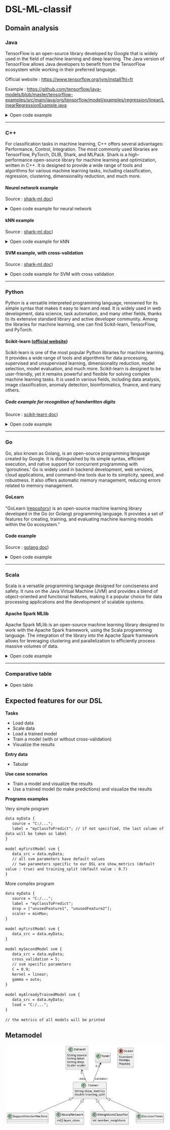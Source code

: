 # DSL-ML-classif

## Domain analysis

### Java

TensorFlow is an open-source library developed by Google that is widely used in the field of machine learning and deep learning. The Java version of TensorFlow allows Java developers to benefit from the TensorFlow ecosystem while working in their preferred language.

Official website : https://www.tensorflow.org/jvm/install?hl=fr 

Example : https://github.com/tensorflow/java-models/blob/master/tensorflow-examples/src/main/java/org/tensorflow/model/examples/regression/linear/LinearRegressionExample.java
<details>
<summary>Open code example</summary>

```java
package org.tensorflow.model.examples.regression.linear;

import java.util.List;
import java.util.Random;
import org.tensorflow.Graph;
import org.tensorflow.Session;
import org.tensorflow.framework.optimizers.GradientDescent;
import org.tensorflow.framework.optimizers.Optimizer;
import org.tensorflow.ndarray.Shape;
import org.tensorflow.op.Op;
import org.tensorflow.op.Ops;
import org.tensorflow.op.core.Placeholder;
import org.tensorflow.op.core.Variable;
import org.tensorflow.op.math.Add;
import org.tensorflow.op.math.Div;
import org.tensorflow.op.math.Mul;
import org.tensorflow.op.math.Pow;
import org.tensorflow.types.TFloat32;

/**
 * In this example TensorFlow finds the weight and bias of the linear regression during 1 epoch,
 * training on observations one by one.
 * <p>
 * Also, the weight and bias are extracted and printed.
 */
public class LinearRegressionExample {
    /**
     * Amount of data points.
     */
    private static final int N = 10;

    /**
     * This value is used to fill the Y placeholder in prediction.
     */
    public static final float LEARNING_RATE = 0.1f;
    public static final String WEIGHT_VARIABLE_NAME = "weight";
    public static final String BIAS_VARIABLE_NAME = "bias";

    public static void main(String[] args) {
        // Prepare the data
        float[] xValues = {1f, 2f, 3f, 4f, 5f, 6f, 7f, 8f, 9f, 10f};
        float[] yValues = new float[N];

        Random rnd = new Random(42);

        for (int i = 0; i < yValues.length; i++) {
            yValues[i] = (float) (10 * xValues[i] + 2 + 0.1 * (rnd.nextDouble() - 0.5));
        }

        try (Graph graph = new Graph()) {
            Ops tf = Ops.create(graph);

            // Define placeholders
            Placeholder<TFloat32> xData = tf.placeholder(TFloat32.class, Placeholder.shape(Shape.scalar()));
            Placeholder<TFloat32> yData = tf.placeholder(TFloat32.class, Placeholder.shape(Shape.scalar()));

            // Define variables
            Variable<TFloat32> weight = tf.withName(WEIGHT_VARIABLE_NAME).variable(tf.constant(1f));
            Variable<TFloat32> bias = tf.withName(BIAS_VARIABLE_NAME).variable(tf.constant(1f));

            // Define the model function weight*x + bias
            Mul<TFloat32> mul = tf.math.mul(xData, weight);
            Add<TFloat32> yPredicted = tf.math.add(mul, bias);

            // Define loss function MSE
            Pow<TFloat32> sum = tf.math.pow(tf.math.sub(yPredicted, yData), tf.constant(2f));
            Div<TFloat32> mse = tf.math.div(sum, tf.constant(2f * N));

            // Back-propagate gradients to variables for training
            Optimizer optimizer = new GradientDescent(graph, LEARNING_RATE);
            Op minimize = optimizer.minimize(mse);

            try (Session session = new Session(graph)) {

                // Train the model on data
                for (int i = 0; i < xValues.length; i++) {
                    float y = yValues[i];
                    float x = xValues[i];

                    try (TFloat32 xTensor = TFloat32.scalarOf(x);
                         TFloat32 yTensor = TFloat32.scalarOf(y)) {

                        session.runner()
                                .addTarget(minimize)
                                .feed(xData.asOutput(), xTensor)
                                .feed(yData.asOutput(), yTensor)
                                .run();

                        System.out.println("Training phase");
                        System.out.println("x is " + x + " y is " + y);
                    }
                }

                // Extract linear regression model weight and bias values
                List<?> tensorList = session.runner()
                        .fetch(WEIGHT_VARIABLE_NAME)
                        .fetch(BIAS_VARIABLE_NAME)
                        .run();

                try (TFloat32 weightValue = (TFloat32)tensorList.get(0);
                     TFloat32 biasValue = (TFloat32)tensorList.get(1)) {

                    System.out.println("Weight is " + weightValue.getFloat());
                    System.out.println("Bias is " + biasValue.getFloat());
                }

                // Let's predict y for x = 10f
                float x = 10f;
                float predictedY = 0f;

                try (TFloat32 xTensor = TFloat32.scalarOf(x);
                     TFloat32 yTensor = TFloat32.scalarOf(predictedY);
                     TFloat32 yPredictedTensor = (TFloat32)session.runner()
                             .feed(xData.asOutput(), xTensor)
                             .feed(yData.asOutput(), yTensor)
                             .fetch(yPredicted)
                             .run().get(0)) {

                    predictedY = yPredictedTensor.getFloat();

                    System.out.println("Predicted value: " + predictedY);
                }
            }
        }
    }
}
```
</details>

---

### C++

For classification tasks in machine learning, C++ offers several advantages: Performance, Control, Integration. The most commonly used libraries are TensorFlow, PyTorch, DLIB, Shark, and MLPack. Shark is a high-performance open-source library for machine learning and optimization, written in C++. It is designed to provide a wide range of tools and algorithms for various machine learning tasks, including classification, regression, clustering, dimensionality reduction, and much more.

#### Neurol network example
Source : [shark-ml doc](http://image.diku.dk/shark/doxygen_pages/html/_f_f_n_n_basic_tutorial_8cpp_source.html ))
<details>
	<summary>Open code example for neural network</summary>

```cpp

#include <shark/Models/LinearModel.h>//single dense layer
#include <shark/Models/ConcatenatedModel.h>//for stacking layers, provides operator>>
//training the  model
#include <shark/ObjectiveFunctions/ErrorFunction.h>//error function, allows for minibatch training
#include <shark/ObjectiveFunctions/Loss/CrossEntropy.h> // loss used for supervised training
#include <shark/ObjectiveFunctions/Loss/ZeroOneLoss.h> // loss used for evaluation of performance
#include <shark/Algorithms/GradientDescent/Adam.h> //optimizer: simple gradient descent.
#include <shark/Data/SparseData.h> //loading the dataset
using namespace shark;

std::size_t batchSize = 256;
LabeledData<RealVector,unsigned int> data;
importSparseData( data, argv[1], 0, batchSize );
data.shuffle(); //shuffle data randomly
auto test = splitAtElement(data, 70 * data.numberOfElements() / 100);//split a test set
std::size_t numClasses = numberOfClasses(data);
std::size_t inputDim = inputDimension(data);

//We use a dense linear model with rectifier activations
typedef LinearModel<RealVector, RectifierNeuron> DenseLayer;

//build the network
DenseLayer layer1(inputDim,hidden1, true);
DenseLayer layer2(hidden1,hidden2, true);
LinearModel<RealVector> output(hidden2,numClasses, true);
auto network = layer1 >> layer2 >> output;

//create the supervised problem.
CrossEntropy<unsigned int, RealVector> loss;
ErrorFunction<> error(data, &network, &loss, true);//enable minibatch training

//optimize the model
std::cout<<"training network"<<std::endl;
initRandomNormal(network,0.001);
Adam<> optimizer;
error.init();
optimizer.init(error);
for(std::size_t i = 0; i != iterations; ++i){
        optimizer.step(error);
        std::cout<<i<<" "<<optimizer.solution().value<<std::endl;
}
network.setParameterVector(optimizer.solution().point);
```
</details>

#### kNN example
Source : [shark-ml doc](http://image.diku.dk/shark/doxygen_pages/html/_k_n_n_tutorial_8cpp_source.html ))

<details>
	<summary>Open code example for kNN</summary>

```cpp

 #include <shark/Data/Csv.h>
 #include <shark/Models/NearestNeighborModel.h>
 #include <shark/Algorithms/NearestNeighbors/TreeNearestNeighbors.h>
 #include <shark/Models/Trees/KDTree.h>
 #include <shark/ObjectiveFunctions/Loss/ZeroOneLoss.h>
 #include <shark/Data/DataView.h>
 #include <iostream>
 
 using namespace shark;
 using namespace std;
 
 int main(int argc, char **argv) {
  if(argc < 2) {
  cerr << "usage: " << argv[0] << " (filename)" << endl;
  exit(EXIT_FAILURE);
  }
  // read data
  ClassificationDataset data;
  try {
  importCSV(data, argv[1], LAST_COLUMN, ' ');
  }
  catch (...) {
  cerr << "unable to read data from file " << argv[1] << endl;
  exit(EXIT_FAILURE);
  }
 
  cout << "number of data points: " << data.numberOfElements()
  << " number of classes: " << numberOfClasses(data)
  << " input dimension: " << inputDimension(data) << endl;
 
  // split data into training and test set
  ClassificationDataset dataTest = splitAtElement(data, static_cast<std::size_t>(.5 * data.numberOfElements()));
  cout << "training data points: " << data.numberOfElements() << endl;
  cout << "test data points: " << dataTest.numberOfElements() << endl;
 
  //create a binary search tree and initialize the search algorithm - a fast tree search
  KDTree<RealVector> tree(data.inputs());
  TreeNearestNeighbors<RealVector,unsigned int> algorithm(data,&tree);
  //instantiate the classifier
  const unsigned int K = 1; // number of neighbors for kNN
  NearestNeighborModel<RealVector, unsigned int> KNN(&algorithm,K);
 
  // evaluate classifier
  ZeroOneLoss<unsigned int> loss;
  Data<unsigned int> prediction = KNN(data.inputs());
  cout << K << "-KNN on training set accuracy: " << 1. - loss.eval(data.labels(), prediction) << endl;
  prediction = KNN(dataTest.inputs());
  cout << K << "-KNN on test set accuracy: " << 1. - loss.eval(dataTest.labels(), prediction) << endl;
 }

```
</details>

#### SVM example, with cross-validation
Source : [shark-ml doc](http://image.diku.dk/shark/doxygen_pages/html/_c_svm_grid_search_tutorial_8cpp_source.html ))

<details>
	<summary>Open code example for SVM with cross validation</summary>

```cpp

#include <shark/Models/Kernels/GaussianRbfKernel.h>
#include <shark/ObjectiveFunctions/Loss/ZeroOneLoss.h>
#include <shark/Algorithms/Trainers/CSvmTrainer.h>
#include <shark/Data/DataDistribution.h>

#include <shark/ObjectiveFunctions/CrossValidationError.h>
#include <shark/Algorithms/DirectSearch/GridSearch.h>
#include <shark/Algorithms/JaakkolaHeuristic.h>

using namespace shark;
using namespace std;

int main() {
    // problem definition
    Chessboard prob;
    ClassificationDataset dataTrain = prob.generateDataset(200);
    ClassificationDataset dataTest = prob.generateDataset(10000);

    // SVM setup
    GaussianRbfKernel<> kernel(0.5, true); // unconstrained?
    KernelClassifier<RealVector> svm;
    bool offset = true;
    bool unconstrained = true;
    CSvmTrainer<RealVector> trainer(&kernel, 1.0, offset, unconstrained);

    // cross-validation error
    const unsigned int K = 5; // number of folds
    ZeroOneLoss<unsigned int> loss;
    CVFolds<ClassificationDataset> folds = createCVSameSizeBalanced(dataTrain, K);
    CrossValidationError<KernelClassifier<RealVector>, unsigned int> cvError(
        folds, &trainer, &svm, &trainer, &loss
    );

    // find best parameters

    // use Jaakkola's heuristic as a starting point for the grid-search
    JaakkolaHeuristic ja(dataTrain);
    double ljg = log(ja.gamma());
    cout << "Tommi Jaakkola says gamma = " << ja.gamma() << " and ln(gamma) = " << ljg << endl;

    GridSearch grid;
    vector<double> min(2);
    vector<double> max(2);
    vector<size_t> sections(2);
    // kernel parameter gamma
    min[0] = ljg - 4.; max[0] = ljg + 4; sections[0] = 9;
    // regularization parameter C
    min[1] = 0.0; max[1] = 10.0; sections[1] = 11;
    grid.configure(min, max, sections);
    grid.step(cvError);

    // train model on the full dataset
    trainer.setParameterVector(grid.solution().point);
    trainer.train(svm, dataTrain);
    cout << "grid.solution().point " << grid.solution().point << endl;
    cout << "C =\t" << trainer.C() << endl;
    cout << "gamma =\t" << kernel.gamma() << endl;

    // evaluate
    Data<unsigned int> output = svm(dataTrain.inputs());
    double train_error = loss.eval(dataTrain.labels(), output);
    cout << "training error:\t" << train_error << endl;
    output = svm(dataTest.inputs());
    double test_error = loss.eval(dataTest.labels(), output);
    cout << "test error: \t" << test_error << endl;
}

```
</details>

---

### Python
Python is a versatile interpreted programming language, renowned for its simple syntax that makes it easy to learn and read. It is widely used in web development, data science, task automation, and many other fields, thanks to its extensive standard library and active developer community. Among the libraries for machine learning, one can find Scikit-learn, TensorFlow, and PyTorch.

#### Scikit-learn ([official website](https://scikit-learn.org/stable/))
Scikit-learn is one of the most popular Python libraries for machine learning. It provides a wide range of tools and algorithms for data processing, supervised and unsupervised learning, dimensionality reduction, model selection, model evaluation, and much more. Scikit-learn is designed to be user-friendly, yet it remains powerful and flexible for solving complex machine learning tasks. It is used in various fields, including data analysis, image classification, anomaly detection, bioinformatics, finance, and many others.

##### Code example for recognition of handwritten digits
Source : [scikit-learn doc](https://scikit-learn.org/stable/auto_examples/classification/plot_digits_classification.html#sphx-glr-auto-examples-classification-plot-digits-classification-py))

<details>
	<summary>Open code example</summary>

```python
# Author: Gael Varoquaux <gael dot varoquaux at normalesup dot org>
# License: BSD 3 clause

# Standard scientific Python imports
import matplotlib.pyplot as plt

# Import datasets, classifiers and performance metrics
from sklearn import datasets, metrics, svm
from sklearn.model_selection import train_test_split
```
##### Digits dataset
```python
digits = datasets.load_digits()

_, axes = plt.subplots(nrows=1, ncols=4, figsize=(10, 3))
for ax, image, label in zip(axes, digits.images, digits.target):
	ax.set_axis_off()
	ax.imshow(image, cmap=plt.cm.gray_r, interpolation="nearest")
	ax.set_title("Training: %i" % label)
```
##### Classification
```python
# flatten the images
n_samples = len(digits.images)
data = digits.images.reshape((n_samples, -1))

# Create a classifier: a support vector classifier
clf = svm.SVC(gamma=0.001)

# Split data into 50% train and 50% test subsets
X_train, X_test, y_train, y_test = train_test_split(
	data, digits.target, test_size=0.5, shuffle=False
)

# Learn the digits on the train subset
clf.fit(X_train, y_train)

# Predict the value of the digit on the test subset
predicted = clf.predict(X_test)
```
```python
# Visualization of the first 4 test samples and show their predicted digit value
_, axes = plt.subplots(nrows=1, ncols=4, figsize=(10, 3))
for ax, image, prediction in zip(axes, X_test, predicted):
	ax.set_axis_off()
	image = image.reshape(8, 8)
	ax.imshow(image, cmap=plt.cm.gray_r, interpolation="nearest")
	ax.set_title(f"Prediction: {prediction}")
```
```python
print(
	f"Classification report for classifier {clf}:\n"
	f"{metrics.classification_report(y_test, predicted)}\n"
)
```
```python
# Confusion matrix
disp = metrics.ConfusionMatrixDisplay.from_predictions(y_test, predicted)
disp.figure_.suptitle("Confusion Matrix")
print(f"Confusion matrix:\n{disp.confusion_matrix}")

plt.show()
```
</details>

---

### Go

Go, also known as Golang, is an open-source programming language created by Google. It is distinguished by its simple syntax, efficient execution, and native support for concurrent programming with 'goroutines.' Go is widely used in backend development, web services, cloud applications, and command-line tools due to its simplicity, speed, and robustness. It also offers automatic memory management, reducing errors related to memory management.

#### GoLearn

"GoLearn ([repository](https://github.com/sjwhitworth/golearn)) is an open-source machine learning library developed in the Go (or Golang) programming language. It provides a set of features for creating, training, and evaluating machine learning models within the Go ecosystem."

#### Code example
Source : [golang doc](https://golangdocs.com/golang-machine-learning-libraries))
<details>
	<summary>Open code example</summary>

```go
package main
 
import (
    "fmt"
 
    "github.com/sjwhitworth/golearn/base"
    "github.com/sjwhitworth/golearn/evaluation"
    "github.com/sjwhitworth/golearn/knn"
)
 
func main() {
    // Load in a dataset, with headers. Header attributes will be stored.
    // Think of instances as a Data Frame structure in R or Pandas.
    // You can also create instances from scratch.
    rawData, err := base.ParseCSVToInstances("datasets/iris.csv", false)
    if err != nil {
        panic(err)
    }
 
    // Print a pleasant summary of your data.
    fmt.Println(rawData)
 
    //Initialises a new KNN classifier
    cls := knn.NewKnnClassifier("euclidean", "linear", 2)
 
    //Do a training-test split
    trainData, testData := base.InstancesTrainTestSplit(rawData, 0.50)
    cls.Fit(trainData)
 
    //Calculates the Euclidean distance and returns the most popular label
    predictions, err := cls.Predict(testData)
    if err != nil {
        panic(err)
    }
 
    // Prints precision/recall metrics
    confusionMat, err := evaluation.GetConfusionMatrix(testData, predictions)
    if err != nil {
        panic(fmt.Sprintf("Unable to get confusion matrix: %s", err.Error()))
    }
    fmt.Println(evaluation.GetSummary(confusionMat))
}

```
</details>

---

### Scala

Scala is a versatile programming language designed for conciseness and safety. It runs on the Java Virtual Machine (JVM) and provides a blend of object-oriented and functional features, making it a popular choice for data processing applications and the development of scalable systems.

#### Apache Spark MLlib

Apache Spark MLlib is an open-source machine learning library designed to work with the Apache Spark framework, using the Scala programming language. The integration of the library into the Apache Spark framework allows for leveraging clustering and parallelization to efficiently process massive volumes of data.

<details>
	<summary>Open code example</summary>

```scala
import org.apache.spark.ml.classification.LinearSVC

// Load training data
val training = spark.read.format("libsvm").load("data/mllib/sample_libsvm_data.txt")

val lsvc = new LinearSVC()
  .setMaxIter(10)
  .setRegParam(0.1)

// Fit the model
val lsvcModel = lsvc.fit(training)

// Print the coefficients and intercept for linear svc
println(s"Coefficients: ${lsvcModel.coefficients} Intercept: ${lsvcModel.intercept}")

```
</details>

---

### Comparative table

<details>
	<summary>Open table</summary>

| Characteristic                | scikit-learn (Python) | GoLearn (Go) | TensorFlow (Java) | Shark (C++) | MLlib (Scala) |
|------------------------------|-----------------------|--------------|--------------------|------------|--------------|
| Community and Support        | Large community and active support | Growing community | Active community | Growing community | Growing community |
| Machine Learning             | Yes, traditional methods | Yes, focused on decision trees and random forests | Yes, wide range of models | Yes, with libraries for numerical optimization | Yes, various methods |
| Deep Learning                | No, except with third-party extensions (like TensorFlow) | No, primarily focused on classical machine learning | Yes, with comprehensive deep learning capabilities | Yes, with deep learning capabilities | No, primarily focused on classical machine learning |
| Ease of Use                  | Very user-friendly, ideal for ML beginners | User-friendly but fewer resources for beginners | Slightly more complex, mainly for advanced users | User-friendly but may require C++ expertise | User-friendly, suitable for Scala users |
| Flexibility                  | Less flexible in terms of model customization | More flexibility than scikit-learn but less than TensorFlow | Highly flexible with the ability to customize every aspect of the model | Flexible with a wide variety of customizable parameters | Flexible with high-level and low-level APIs |
| Performance                  | Strong performance for basic tasks | Decent performance but not as powerful as TensorFlow | Exceptional performance, ideal for deep learning | Strong performance for classical machine learning | Strong performance for various tasks |
| Deployment                   | Easy to deploy in production due to its simplicity | Can be deployed but requires more effort than scikit-learn | Can be deployed but requires more complex management | Can be deployed with C++ deployment efforts | Can be deployed in the Spark ecosystem |
| Typical Use Cases            | Data exploration, classification, regression, clustering | Decision trees, random forests, classification | Neural networks, natural language processing, computer vision | Classical machine learning, numerical optimization | Various machine learning tasks |
</details>

## Expected features for our DSL

**Tasks**
- Load data
- Scale data
- Load a trained model
- Train a model (with or without cross-validation)
- Visualize the results

**Entry data**
- Tabular

**Use case scenarios**
- Train a model and visualize the results
- Use a trained model (to make predictions) and visualize the results

**Programs examples**

Very simple program
```
data myData {
   source = "C:/...";
   label = "myClassToPredict"; // if not specified, the last column of data will be taken as label
}

model myFirstModel svm {
   data_src = data.myData;
   // all svm parameters have default values
   // two parameters specific to our DSL are show_metrics (default value : true) and training_split (default value : 0.7)
}
```

More complex program
```
data myData {
   source = "C:/...";
   label = "myClassToPredict";
   drop = ["unusedFeature1", "unusedFeature2"];
   scaler = minMax;
}

model myFirstModel svm {
   data_src = data.myData;
}

model mySecondModel svm {
   data_src = data.myData;
   cross_validation = 5;
   // svm specific parameters
   C = 0.9;
   kernel = linear;
   gamma = auto;
}

model myAlreadyTrainedModel svm {
   data_src = data.myData;
   load = "C:/...";
}

// the metrics of all models will be printed
```


## Metamodel

![](metamodel.png)
